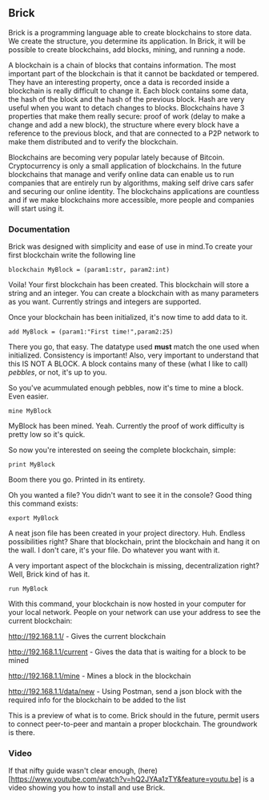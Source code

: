 ## Brick

Brick is a programming language able to create blockchains to store data. We create the structure, you determine its application. In Brick, it will be possible to create blockchains, add blocks, mining, and running a node. 

A blockchain is a chain of blocks that contains information. The most important part of the blockchain is that it cannot be backdated or tempered. They have an interesting property, once a data is recorded inside a blockchain is really difficult to change it. Each block contains some data, the hash of the block and the hash of the previous block. Hash are very useful when you want to detach changes to blocks. Blockchains have 3 properties that make them really secure: proof of work (delay to make a change and add a new block), the structure where every block have a reference to the previous block, and that are connected to a P2P network to make them distributed and to verify the blockchain.

Blockchains are becoming very popular lately because of Bitcoin. Cryptocurrency is only a small application of blockchains. In the future blockchains that manage and verify online data can enable us to run companies that are entirely run by algorithms, making self drive cars safer and securing our online identity. The blockchains applications are countless and if we make blockchains more accessible, more people and companies will start using it. 


### Documentation

Brick was designed with simplicity and ease of use in mind.To create your first blockchain write the following line

`blockchain MyBlock = (param1:str, param2:int)`

Voila! Your first blockchain has been created. This blockchain will store a string and an integer. You can create a blockchain with as many parameters as you want. Currently strings and integers are supported. 

Once your blockchain has been initialized, it's now time to add data to it. 

`add MyBlock = (param1:"First time!",param2:25)`

There you go, that easy. The datatype used **must** match the one used when initialized. Consistency is important! Also, very important to understand that this IS NOT A BLOCK. A block contains many of these (what I like to call) _pebbles_, or not, it's up to you.

So you've acummulated enough pebbles, now it's time to mine a block. Even easier.

`mine MyBlock`

MyBlock has been mined. Yeah. Currently the proof of work difficulty is pretty low so it's quick.

So now you're interested on seeing the complete blockchain, simple:

`print MyBlock`

Boom there you go. Printed in its entirety. 

Oh you wanted a file? You didn't want to see it in the console? Good thing this command exists:

`export MyBlock`

A neat json file has been created in your project directory. Huh. Endless possibilities right? Share that blockchain, print the blockchain and hang it on the wall. I don't care, it's your file. Do whatever you want with it.

A very important aspect of the blockchain is missing, decentralization right? Well, Brick kind of has it.

`run MyBlock`

With this command, your blockchain is now hosted in your computer for your local network. People on your network can use your address to see the current blockchain:

http://192.168.1.1/ - Gives the current blockchain

http://192.168.1.1/current - Gives the data that is waiting for a block to be mined

http://192.168.1.1/mine - Mines a block in the blockchain

http://192.168.1.1/data/new - Using Postman, send a json block with the required info for the blockchain to be added to the list

This is a preview of what is to come. Brick should in the future, permit users to connect peer-to-peer and mantain a proper blockchain. The groundwork is there. 



### Video

If that nifty guide wasn't clear enough, (here)[https://www.youtube.com/watch?v=hQ2JYAa1zTY&feature=youtu.be] is a video showing you how to install and use Brick.




